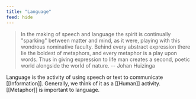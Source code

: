 ```yaml
---
title: "Language"
feed: hide
---
```


> In the making of speech and language the spirit is continually "sparking" between matter and mind, as it were, playing with this wondrous nominative faculty. Behind every abstract expression there lie the boldest of metaphors, and every metaphor is a play upon words. Thus in giving expression to life man creates a second, poetic world alongside the world of nature. -- Johan Huizinga

Language is the activity of using speech or text to communicate [[Information]]. Generally, we think of it as a [[Human]] activity. [[Metaphor]] is important to language. 
